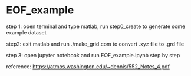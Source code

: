 # EOF_example
step 1:
open terminal and type matlab, run step0_create to generate some example dataset

step2:
exit matlab and run ./make_grid.com to convert .xyz file to .grd file

step 3: open jupyter notebook and run EOF_example.ipynb step by step

reference:
https://atmos.washington.edu/~dennis/552_Notes_4.pdf
